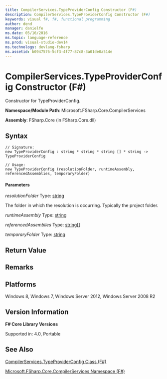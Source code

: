 ```yaml
---
title: CompilerServices.TypeProviderConfig Constructor (F#)
description: CompilerServices.TypeProviderConfig Constructor (F#)
keywords: visual f#, f#, functional programming
author: dend
manager: danielfe
ms.date: 05/16/2016
ms.topic: language-reference
ms.prod: visual-studio-dev14
ms.technology: devlang-fsharp
ms.assetid: b0947576-5cf3-4f77-87c8-3a01de0a514e 
---
```


# CompilerServices.TypeProviderConfig Constructor (F#)

Constructor for TypeProviderConfig.

**Namespace/Module Path**: Microsoft.FSharp.Core.CompilerServices

**Assembly**: FSharp.Core (in FSharp.Core.dll)


## Syntax

```
// Signature:
new TypeProviderConfig : string * string * string [] * string -> TypeProviderConfig

// Usage:
new TypeProviderConfig (resolutionFolder, runtimeAssembly, referencedAssemblies, temporaryFolder)
```

#### Parameters
*resolutionFolder*
Type: [string](https://msdn.microsoft.com/library/12b97856-ec80-4f70-a018-afb0753f755a)


The folder in which the resolution is occurring. Typically the project folder.


*runtimeAssembly*
Type: [string](https://msdn.microsoft.com/library/12b97856-ec80-4f70-a018-afb0753f755a)


*referencedAssemblies*
Type: [string](https://msdn.microsoft.com/library/12b97856-ec80-4f70-a018-afb0753f755a)[[]](https://msdn.microsoft.com/library/def20292-9aae-4596-9275-b94e594f8493)


*temporaryFolder*
Type: [string](https://msdn.microsoft.com/library/12b97856-ec80-4f70-a018-afb0753f755a)




## Return Value

## Remarks

## Platforms
Windows 8, Windows 7, Windows Server 2012, Windows Server 2008 R2


## Version Information
**F# Core Library Versions**

Supported in: 4.0, Portable




## See Also
[CompilerServices.TypeProviderConfig Class &#40;F&#35;&#41;](CompilerServices.TypeProviderConfig-Class-%5BFSharp%5D.md)

[Microsoft.FSharp.Core.CompilerServices Namespace &#40;F&#35;&#41;](Microsoft.FSharp.Core.CompilerServices-Namespace-%5BFSharp%5D.md)

